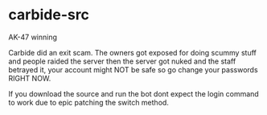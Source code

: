 # carbide-src
AK-47 winning


Carbide did an exit scam. The owners got exposed for doing scummy stuff and people raided the server then the server got nuked and the staff betrayed it, your account might NOT be safe so go change your passwords RIGHT NOW.

If you download the source and run the bot dont expect the login command to work due to epic patching the switch method.
